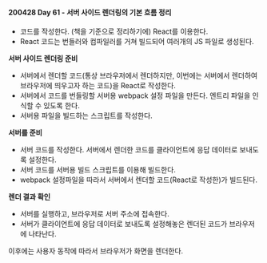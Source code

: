 #### 200428 Day 61 - 서버 사이드 렌더링의 기본 흐름 정리
- 코드를 작성한다. (책을 기준으로 정리하기에) React를 이용한다.
- React 코드는 번들러와 컴파일러를 거쳐 빌드되어 여러개의 JS 파일로 생성된다.

**서버 사이드 렌더링 준비**
- 서버에서 렌더할 코드(통상 브라우저에서 렌더하지만, 이번에는 서버에서 렌더하여 브라우저에 띄우고자 하는 코드)을 React로 작성한다.
- 서버에서 코드를 번들링할 서버용 webpack 설정 파일을 만든다. 엔트리 파일을 인식할 수 있도록 한다.
- 서버용 파일을 빌드하는 스크립트를 작성한다.

**서버를 준비**
- 서버 코드를 작성한다. 서버에서 렌더한 코드를 클라이언트에 응답 데이터로 보내도록 설정한다.
- 서버 코드를 서버용 빌드 스크립트를 이용해 빌드한다.
- webpack 설정파일을 따라서 서버에서 렌더할 코드(React로 작성한)가 빌드된다.

**렌더 결과 확인**
- 서버를 실행하고, 브라우저로 서버 주소에 접속한다.
- 서버가 클라이언트에 응답 데이터로 보내도록 설정해놓은 렌더된 코드가 브라우저에 나타난다.

이후에는 사용자 동작에 따라서 브라우저가 화면을 렌더한다.
